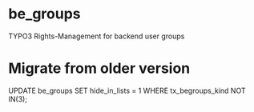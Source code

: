 be_groups
=========

TYPO3 Rights-Management for backend user groups

Migrate from older version
==========
UPDATE be_groups SET hide_in_lists = 1 WHERE tx_begroups_kind NOT IN(3);
